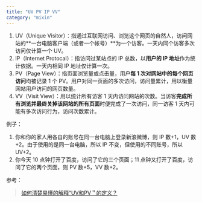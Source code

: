 ```yaml
---
title: "UV PV IP VV"
category: "mixin"
---
```


1. UV（Unique Visitor）：指通过互联网访问、浏览这个网页的自然人，访问网站的**一台电脑客户端（或者一个帐号）**为一个访客。一天内同个访客多次访问仅计算一个 UV。
1. IP（Internet Protocal）：指访问过某站点的 IP 总数，以**用户的 IP 地址**作为统计依据。一天内相同 IP 地址仅计算一次。
1. PV（Page View）：指页面浏览量或点击量，用户**每 1 次对网站中的每个网页访问**均被记录 1 个 PV。用户对同一页面的多次访问，访问量累计，用以衡量网站用户访问的网页数量。
1. VV（Visit View）：用以统计所有访客 1 天内访问网站的次数。当访客**完成所有浏览并最终关掉该网站的所有页面**时便完成了一次访问，同一访客 1 天内可能有多次访问行为，访问次数累计。

例子：

1. 你和你的家人用各自的账号在同一台电脑上登录新浪微博，则 IP 数+1，UV 数+2。由于使用的是同一台电脑，所以 IP 不变，但使用的不同账号，所以 UV+2。
1. 你今天 10 点钟打开了百度，访问了它的三个页面；11 点钟又打开了百度，访问了它的两个页面，则 PV 数+5，VV 数+2。

参考：

> [如何清楚易懂的解释“UV和PV＂的定义？](https://www.zhihu.com/question/20448467)
